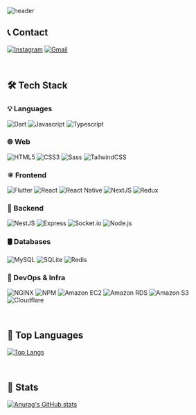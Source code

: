 ![header](https://capsule-render.vercel.app/api?type=soft&color=ebebeb&height=180&text=JaeYun's%20Github&animation=blink&fontColor=232323&fontSize=60)


## 📞 Contact

[![Instagram](https://img.shields.io/badge/Instagram-E4405F?style=for-the-badge&logo=Instagram&logoColor=white)](https://www.instagram.com/yun.dart/)
[![Gmail](https://img.shields.io/badge/Gmail-EA4335?style=for-the-badge&logo=Gmail&logoColor=white)](mailto:leejaeyun0922@gmail.com)

<br/>

## 🛠 Tech Stack

### 💡 Languages
![Dart](https://img.shields.io/badge/Dart-5CC8B2.svg?&style=for-the-badge&logo=Dart&logoColor=white)
![Javascript](https://img.shields.io/badge/Javascript-F7DF1E.svg?&style=for-the-badge&logo=Javascript&logoColor=black)
![Typescript](https://img.shields.io/badge/Typescript-3178C6.svg?&style=for-the-badge&logo=Typescript&logoColor=white)

### 🌐 Web  
![HTML5](https://img.shields.io/badge/HTML5-E34F26.svg?&style=for-the-badge&logo=HTML5&logoColor=white)
![CSS3](https://img.shields.io/badge/CSS3-1572B6.svg?&style=for-the-badge&logo=CSS3&logoColor=white)
![Sass](https://img.shields.io/badge/Sass-CC6699.svg?&style=for-the-badge&logo=Sass&logoColor=white)
![TailwindCSS](https://img.shields.io/badge/TailwindCSS-06B6D4.svg?&style=for-the-badge&logo=TailwindCSS&logoColor=white)


### ⚛️ Frontend 
![Flutter](https://img.shields.io/badge/Flutter-02569B.svg?&style=for-the-badge&logo=Flutter&logoColor=white)
![React](https://img.shields.io/badge/React-61DAFB.svg?&style=for-the-badge&logo=React&logoColor=black)
![React Native](https://img.shields.io/badge/React--Native-61DAFB.svg?&style=for-the-badge&logo=React&logoColor=black)
![NextJS](https://img.shields.io/badge/NextJS-000000?style=for-the-badge&logo=next.js&logoColor=white)
![Redux](https://img.shields.io/badge/Redux-764ABC.svg?&style=for-the-badge&logo=Redux&logoColor=white)

### 🔧 Backend  
![NestJS](https://img.shields.io/badge/NestJS-E0234E.svg?&style=for-the-badge&logo=NestJS&logoColor=white)
![Express](https://img.shields.io/badge/Express-000000.svg?&style=for-the-badge&logo=Express&logoColor=white)
![Socket.io](https://img.shields.io/badge/Socket.io-010101.svg?&style=for-the-badge&logo=Socket.io&logoColor=white)
![Node.js](https://img.shields.io/badge/Node.js-339933.svg?&style=for-the-badge&logo=Node.js&logoColor=white)

### 🛢️ Databases  
![MySQL](https://img.shields.io/badge/MySQL-4479A1.svg?&style=for-the-badge&logo=MySQL&logoColor=white)
![SQLite](https://img.shields.io/badge/sqlite-07405e.svg?style=for-the-badge&logo=sqlite&logoColor=white)
![Redis](https://img.shields.io/badge/Redis-DC382D.svg?&style=for-the-badge&logo=Redis&logoColor=white)

### 🧰 DevOps & Infra  
![NGINX](https://img.shields.io/badge/NGINX-009639.svg?&style=for-the-badge&logo=NGINX&logoColor=white)
![NPM](https://img.shields.io/badge/NPM-CB3837.svg?&style=for-the-badge&logo=NPM&logoColor=white)
![Amazon EC2](https://img.shields.io/badge/Amazon%20EC2-FF9900.svg?style=for-the-badge&logo=Amazon%20EC2&logoColor=white)
![Amazon RDS](https://img.shields.io/badge/Amazon%20RDS-527FFF.svg?style=for-the-badge&logo=Amazon%20RDS&logoColor=white)
![Amazon S3](https://img.shields.io/badge/Amazon%20S3-569A31.svg?&style=for-the-badge&logo=Amazon%20S3&logoColor=white)
![Cloudflare](https://img.shields.io/badge/Cloudflare-F38020.svg?&style=for-the-badge&logo=Cloudflare&logoColor=white)

<br/>

## 🏅 Top Languages

[![Top Langs](https://github-readme-stats.vercel.app/api/top-langs/?username=ggalmury&layout=compact)](https://github.com/anuraghazra/github-readme-stats)

<br/>

## 📌 Stats

[![Anurag's GitHub stats](https://github-readme-stats.vercel.app/api?username=ggalmury&show_icons=true&theme=default)](https://github.com/anuraghazra/github-readme-stats)

<!--
**ggalmury/ggalmury** is a ✨ _special_ ✨ repository because its `README.md` (this file) appears on your GitHub profile.

Here are some ideas to get you started:

- 🔭 I’m currently working on ...
- 🌱 I’m currently learning ...
- 👯 I’m looking to collaborate on ...
- 🤔 I’m looking for help with ...
- 💬 Ask me about ...
- 📫 How to reach me: ...
- 😄 Pronouns: ...
- ⚡ Fun fact: ...
-->

